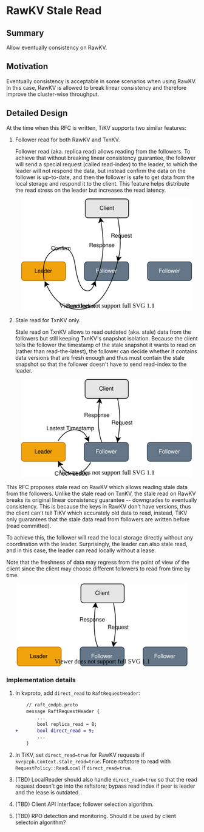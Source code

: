 # RawKV Stale Read

## Summary

Allow eventually consistency on RawKV.

## Motivation

Eventually consistency is acceptable in some scenarios when using RawKV. In this case, RawKV is allowed to break linear consistency and therefore improve the cluster-wise throughput.

## Detailed Design

At the time when this RFC is written, TiKV supports two similar features:

1. Follower read for both RawKV and TxnKV.

    Follower read (aka. replica read) allows reading from the followers. To achieve that without breaking linear consistency guarantee, the follower will send a special request (called read-index) to the leader, to which the leader will not respond the data, but instead confirm the data on the follower is up-to-date, and then the follower is safe to get data from the local storage and respond it to the client. This feature helps distribute the read stress on the leader but increases the read latency.

    <p align="center">
        <img src="../media/replica-read.svg" width="450px"/>
    </p>

2. Stale read for TxnKV only.

    Stale read on TxnKV allows to read outdated (aka. stale) data from the followers but still keeping TxnKV's snapshot isolation. Because the client tells the follower the timestamp of the stale snapshot it wants to read on (rather than read-the-latest), the follower can decide whether it contains data versions that are fresh enough and thus must contain the stale snapshot so that the follower doesn't have to send read-index to the leader.

    <p align="center">
        <img src="../media/txnkv-stale-read.svg" width="450px"/>
    </p>

This RFC proposes stale read on RawKV which allows reading stale data from the followers. Unlike the stale read on TxnKV, the stale read on RawKV breaks its original linear consistency guarantee -- downgrades to eventually consistency. This is because the keys in RawKV don't have versions, thus the client can't tell TiKV which accurately old data to read, instead, TiKV only guarantees that the stale data read from followers are written before (read committed).

To achieve this, the follower will read the local storage directly without any coordination with the leader. Surprisingly, the leader can also stale read, and in this case, the leader can read locally without a lease.

Note that the freshness of data may regress from the point of view of the client since the client may choose different followers to read from time by time.

<p align="center">
    <img src="../media/rawkv-stale-read.svg" width="450px"/>
</p>

### Implementation details

1. In kvproto, add `direct_read` to `RaftRequestHeader`:

    ```diff
        // raft_cmdpb.proto
        message RaftRequestHeader {
            ...
            bool replica_read = 8;
    +       bool direct_read = 9;
            ...
        }
    ```

2. In TiKV, set `direct_read=true` for RawKV requests if `kvrpcpb.Context.stale_read=true`. Force raftstore to read with `RequestPolicy::ReadLocal` if `direct_read=true`.

3. (TBD) LocalReader should also handle `direct_read=true` so that the read request doesn't go into the raftstore; bypass read index if peer is leader and the lease is outdated.

4. (TBD) Client API interface; follower selection algorithm.

5. (TBD) RPO detection and monitoring. Should it be used by client selectoin algorithm?
